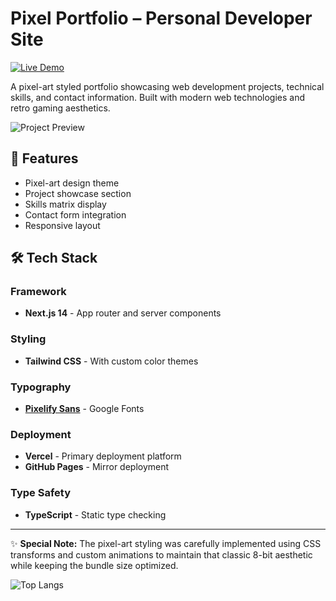 # Pixel Portfolio – Personal Developer Site

[![Live Demo](https://img.shields.io/badge/Live_Demo-FF0000?style=for-the-badge&logo=vercel&logoColor=white)](https://pixel-portfolio-zeta.vercel.app/)

A pixel-art styled portfolio showcasing web development projects, technical skills, and contact information. Built with modern web technologies and retro gaming aesthetics.

![Project Preview](https://res.cloudinary.com/dlsmxoyd9/image/upload/v1747387714/Skjermbilde_2025-05-16_112657_jecymm.png)


## 🚀 Features
- Pixel-art design theme
- Project showcase section
- Skills matrix display
- Contact form integration
- Responsive layout

## 🛠 Tech Stack

### Framework
- **Next.js 14** - App router and server components

### Styling
- **Tailwind CSS** - With custom color themes

### Typography
- **[Pixelify Sans](https://fonts.google.com/specimen/Pixelify+Sans)** - Google Fonts

### Deployment
- **Vercel** - Primary deployment platform
- **GitHub Pages** - Mirror deployment

### Type Safety
- **TypeScript** - Static type checking

---

✨ **Special Note:** The pixel-art styling was carefully implemented using CSS transforms and custom animations to maintain that classic 8-bit aesthetic while keeping the bundle size optimized.

![Top Langs](https://github-readme-stats.vercel.app/api/top-langs/?username=asyayakim&layout=compact)
